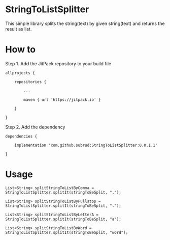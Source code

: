 # StringToListSplitter
This simple library splits the string(text) by given string(text) and returns the result as list.

# How to

Step 1. Add the JitPack repository to your build file


    allprojects {

		repositories {

			...
			
			maven { url 'https://jitpack.io' }
		
		}
	
	}
  
  Step 2. Add the dependency
  

    dependencies {
	        
		implementation 'com.github.subrud:StringToListSplitter:0.0.1.1'
	
	}
  
  # Usage
  
    List<String> splitStringToListByComma = StringToListSplitter.splitIt(stringToBeSplit, ",");
  
    List<String> splitStringToListByFullstop = StringToListSplitter.splitIt(stringToBeSplit, ".");
  
    List<String> splitStringToListByLetterA = StringToListSplitter.splitIt(stringToBeSplit, "a");
  
    List<String> splitStringToListByWord = StringToListSplitter.splitIt(stringToBeSplit, "word");
  
  
